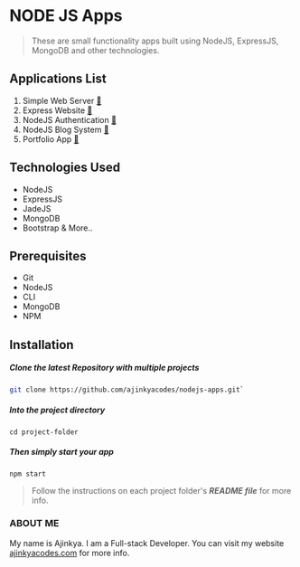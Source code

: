 # NODE JS Apps

> These are small functionality apps built using NodeJS, ExpressJS, MongoDB and other technologies.

## Applications List
1.  Simple Web Server [:memo:](https://github.com/ajinkyacodes/nodejs-apps/tree/master/simple-web-server)
2.  Express Website [:memo:](https://github.com/ajinkyacodes/nodejs-apps/tree/master/express-website)
3.  NodeJS Authentication [:memo:](https://github.com/ajinkyacodes/nodejs-apps/tree/master/node-auth)
4.  NodeJS Blog System [:memo:](https://github.com/ajinkyacodes/nodejs-apps/tree/master/node-blog)
5.  Portfolio App [:memo:](https://github.com/ajinkyacodes/nodejs-apps/tree/master/portfolio)

## Technologies Used
- NodeJS
- ExpressJS
- JadeJS
- MongoDB
- Bootstrap & More..

## Prerequisites
- Git
- NodeJS
- CLI
- MongoDB
- NPM

## Installation

##### Clone the latest Repository with multiple projects

```bash
git clone https://github.com/ajinkyacodes/nodejs-apps.git`
```

##### Into the project directory

`cd project-folder`

##### Then simply start your app

`npm start`

> Follow the instructions on each project folder's ***README file*** for more info. 

### ABOUT ME
My name is Ajinkya. I am a Full-stack Developer. You can visit my website [ajinkyacodes.com](https://ajinkyacodes.com) for more info.